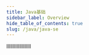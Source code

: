 ```yaml
---
title: Java基础
sidebar_label: Overview
hide_table_of_contents: true
slug: /java/java-se
---
```



lllllllllllllllllll

